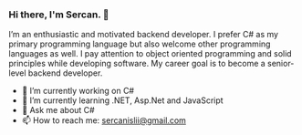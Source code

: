 ### Hi there, I'm Sercan. 👋
I’m an enthusiastic and motivated backend developer. I prefer C# as my primary programming language but also welcome other programming languages as well. I pay attention to object oriented programming and solid principles while developing software. My career goal is to become a senior-level backend developer.


- 🔭 I’m currently working on C#
- 🌱 I’m currently learning .NET, Asp.Net and JavaScript
- 💬 Ask me about C#
- 📫 How to reach me: sercanislii@gmail.com

